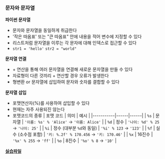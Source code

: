 ### 문자와 문자열

**파이썬 문자열**

- 문자와 문자열을 동일하게 취급한다
- '작은 따옴표' 또는 "큰 따옴표" 안에 내용을 적어 변수에 지정할 수 있다
- 리스트처럼 문자열을 이루는 각 문자에 대해 인덱스로 접근할 수 있다
- `str1 = 'hello'` `str2 = "world"`

**문자열 연결**

- \+ 연산을 통해 여러 문자열을 연결해 새로운 문자열을 만들 수 있다
- 자료형이 다른 것끼리 \+ 연산할 경우 오류가 발생한다
- 형변환 or 문자열에 삽입하여 문자와 숫자를 결합할 수 있다

**문자열 삽입**

- 포맷연산자(%)를 사용하여 삽입할 수 있다
- 현재는 자주 사용되진 않는다
- 포맷코드의 종류
  | 포맷 코드 | 의미 | 예시 |
  |-----------|------|------|
  | `%s` | 문자열 | `'이름: %s' % 'Alice'` → `'이름: Alice'` |
  | `%d` | 정수 | `'나이: %d' % 25` → `'나이: 25'` |
  | `%i` | 정수 (대부분 `%d`와 동일) | `'%i' % 123` → `'123'` |
  | `%f` | 실수 (소수점 포함) | `'키: %.2f' % 170.456` → `'키: 170.46'` |
  | `%x` | 16진수 | `'%x' % 255` → `'ff'` |
  | `%o` | 8진수 | `'%o' % 8` → `'10'` |

**[실습파일](point5_ex.py)**
